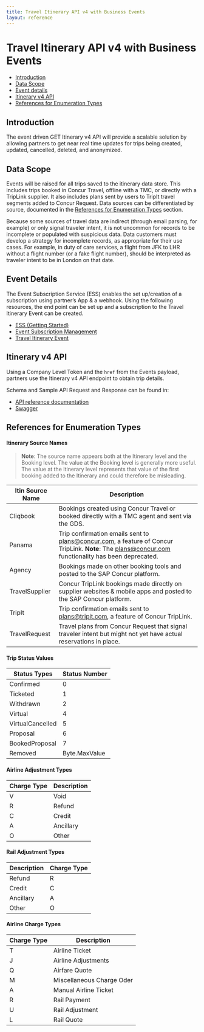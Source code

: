 ```yaml
---
title: Travel Itinerary API v4 with Business Events
layout: reference
---
```


# Travel Itinerary API v4 with Business Events

* [Introduction](#introduction)
* [Data Scope](#data-scope)
* [Event details](#event-details)
* [Itinerary v4 API](#itinerary)
* [References for Enumeration Types](#references)

## <a name="introduction"></a>Introduction

The event driven GET Itinerary v4 API will provide a scalable solution by allowing partners to get near real time updates for trips being created, updated, cancelled, deleted, and anonymized.

## <a name="data-scope"></a>Data Scope

Events will be raised for all trips saved to the itinerary data store. This includes trips booked in Concur Travel, offline with a TMC, or directly with a TripLink supplier. It also includes plans sent by users to TripIt travel segments added to Concur Request. Data sources can be differentiated by source, documented in the [References for Enumeration Types](#references) section.

Because some sources of travel data are indirect (through email parsing, for example) or only signal traveler intent, it is not uncommon for records to be incomplete or populated with suspicious data. Data customers must develop a strategy for incomplete records, as appropriate for their use cases. For example, in duty of care services, a flight from JFK to LHR without a flight number (or a fake flight number), should be interpreted as traveler intent to be in London on that date.

## <a name="event-details"></a>Event Details

The Event Subscription Service (ESS) enables the set up/creation of a subscription using partner’s App & a webhook. Using the following resources, the end point can be set up and a subscription to the Travel Itinerary Event can be created.

*  [ESS (Getting Started)](/api-reference/ess/v4.event-subscription.html)
*  [Event Subscription Management](/event-topics/index.html)
*	 [Travel Itinerary Event](/event-topics/travel/v4.itinerary-events.html)

## <a name="itinerary"></a>Itinerary v4 API

Using a Company Level Token and the `href` from the Events payload, partners use the Itinerary v4 API endpoint to obtain trip details.

Schema and Sample API Request and Response can be found in:

*  [API reference documentation](/api-reference/travel/itinerary-v4/v4.itinerary.html)
*  [Swagger](/api-explorer/v4-0/Itinerary.html)


## <a name="References"></a>References for Enumeration Types

#### Itinerary Source  Names

>**Note**: The source name appears both at the Itinerary level and the Booking level.  The value at the Booking level is generally more useful.  The value at the Itinerary level represents that value of the first booking added to the Itinerary and could therefore be misleading.

Itin Source Name|Description
----|----
Cliqbook|	Bookings created using Concur Travel or booked directly with a TMC agent and sent via the GDS.
Panama|	Trip confirmation emails sent to plans@concur.com, a feature of Concur TripLink. **Note**: The plans@concur.com functionality has been deprecated.
Agency|	Bookings made on other booking tools and posted to the SAP Concur platform.
TravelSupplier|	Concur TripLink bookings made directly on supplier websites & mobile apps and posted to the SAP Concur platform.
TripIt|	Trip confirmation emails sent to plans@tripit.com, a feature of Concur TripLink.
TravelRequest|	Travel plans from Concur Request that signal traveler intent but might not yet have actual reservations in place.

#### Trip Status Values

Status Types|	Status Number
----|----
Confirmed|	0
Ticketed|	1
Withdrawn|	2
Virtual|	4
VirtualCancelled|	5
Proposal|6
BookedProposal|	7
Removed|	Byte.MaxValue

#### Airline Adjustment Types

Charge Type| Description
----|----
V|	Void
R|	Refund
C|	Credit
A|	Ancillary
O|  Other

#### Rail Adjustment Types

Description|	Charge Type
----|----
Refund|	R
Credit|	C
Ancillary| A
Other| O

#### Airline Charge Types

Charge Type|	Description
----|----
T|	Airline Ticket
J|	Airline Adjustments
Q|	Airfare Quote
M|  Miscellaneous Charge Oder
A|	Manual Airline Ticket
R|	Rail Payment
U|	Rail Adjustment
L|	Rail Quote
